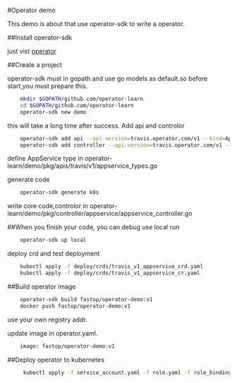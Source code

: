 #Operator demo

This demo is about that use operator-sdk to write a operator.

##Install operator-sdk 

just vist [operator](https://github.com/operator-framework/operator-sdk/blob/master/doc/user/install-operator-sdk.md)

##Create a project

operator-sdk must in gopath and use go models as default.so before start,you must prepare this.

```bash
	mkdir $GOPATH/github.com/operator-learn
	cd $GOPATH/github.com/operator-learn 
	operator-sdk new demo 
```

this will take a long time after success.
Add api and controlor

```bash
	operator-sdk add api --api-version=travis.operator.com/v1 --kind=AppService 
	operator-sdk add controller --api-version=travis.operator.com/v1 --kind=AppService
```

define AppService type in operator-learn/demo/pkg/apis/travis/v1/appservice_types.go 

generate code

```bash
	operator-sdk generate k8s
```

write core code,controlor in operator-learn/demo/pkg/controller/appservice/appservice_controller.go 

##When you finish your code, you can debug use local run

```bash
	operator-sdk up local
```

deploy crd and test deployment

```bash
	kubectl apply -f deploy/crds/travis_v1_appservice_crd.yaml
	kubectl apply -f deploy/crds/travis_v1_appservice_cr.yaml
```




##Build operator image

```bash
	operator-sdk build fastop/operator-demo:v1 
	docker push fastop/operator-demo:v1
```
use your own registry addr.

update image in operator.yaml.

```bash
	image: fastop/operator-demo:v1
```

##Deploy operator to kubernetes

```bash
	 kubectl apply -f service_account.yaml -f role.yaml -f role_binding.yaml -f operator.yaml
```

